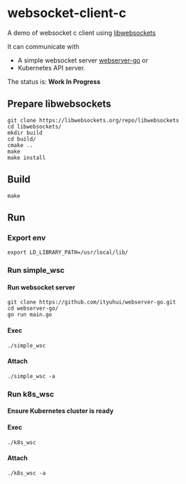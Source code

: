 # websocket-client-c
A demo of websocket c client using [libwebsockets](https://libwebsockets.org/)

It can communicate with 
* A simple websocket server [webserver-go](https://github.com/ityuhui/webserver-go) or
* Kubernetes API server.

The status is:  **Work In Progress**

## Prepare libwebsockets

```shell
git clone https://libwebsockets.org/repo/libwebsockets
cd libwebsockets/
mkdir build
cd build/
cmake ..
make
make install
```

## Build
```shell
make
```


## Run

### Export env
```
export LD_LIBRARY_PATH=/usr/local/lib/
```

### Run simple_wsc
#### Run websocket server
```shell
git clone https://github.com/ityuhui/webserver-go.git
cd webserver-go/
go run main.go
```
#### Exec 
```shell
./simple_wsc
```

#### Attach
```shell
./simple_wsc -a
```

### Run k8s_wsc

#### Ensure Kubernetes cluster is ready

#### Exec 
```shell
./k8s_wsc
```

#### Attach
```shell
./k8s_wsc -a
```
